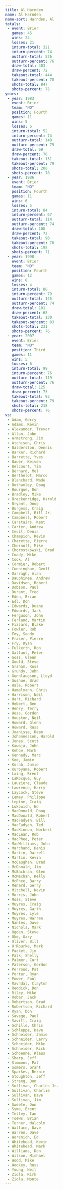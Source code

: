 ```yaml
---
title: Al Harnden
name: Al Harnden
name-sort: Harnden, Al
totals:
 - event: Brier
   games: 45
   wins: 24
   losses: 21
   inturn-total: 321
   inturn-percent: 74
   outturn-total: 526
   outturn-percent: 76
   draw-total: 403
   draw-percent: 72
   takeout-total: 444
   takeout-percent: 78
   shots-total: 847
   shots-percent: 75
years:
 - year: 1983
   event: Brier
   team: "NO"
   position: Fourth
   games: 11
   wins: 5
   losses: 6
   inturn-total: 52
   inturn-percent: 74
   outturn-total: 148
   outturn-percent: 79
   draw-total: 69
   draw-percent: 76
   takeout-total: 131
   takeout-percent: 79
   shots-total: 200
   shots-percent: 78
 - year: 1986
   event: Brier
   team: "NO"
   position: Fourth
   games: 11
   wins: 6
   losses: 5
   inturn-total: 84
   inturn-percent: 67
   outturn-total: 114
   outturn-percent: 74
   draw-total: 108
   draw-percent: 72
   takeout-total: 90
   takeout-percent: 70
   shots-total: 198
   shots-percent: 71
 - year: 1990
   event: Brier
   team: "NO"
   position: Fourth
   games: 12
   wins: 8
   losses: 4
   inturn-total: 86
   inturn-percent: 79
   outturn-total: 145
   outturn-percent: 74
   draw-total: 101
   draw-percent: 68
   takeout-total: 130
   takeout-percent: 83
   shots-total: 231
   shots-percent: 76
 - year: 2007
   event: Brier
   team: "NO"
   position: Third
   games: 11
   wins: 5
   losses: 6
   inturn-total: 99
   inturn-percent: 76
   outturn-total: 119
   outturn-percent: 76
   draw-total: 125
   draw-percent: 73
   takeout-total: 93
   takeout-percent: 79
   shots-total: 218
   shots-percent: 76
vs:
 - Adam, Gerry
 - Adams, Kevin
 - Alexander, Trevor
 - Allan, John
 - Armstrong, Jim
 - Atchison, Chris
 - Balderston, Dennis
 - Barker, Richard
 - Barrette, Yves
 - Bauer, Keiven
 - Belcourt, Tim
 - Bernard, Mel
 - Berthelot, Marco
 - Blanchard, Wade
 - Bothamley, Doug
 - Bourque, Don
 - Bradley, Mike
 - Breckenridge, Harold
 - Bryant, Doug
 - Burgess, Craig
 - Campbell, Bill Jr.
 - Campbell, Robert
 - Carstairs, Kent
 - Carter, Andrew
 - Cecil, Denis
 - Champion, Kevin
 - Charette, Pierre
 - Chernoff, Mike
 - Chorostkowski, Brad
 - Coady, Mike
 - Cook, Al
 - Cormier, Robert
 - Cunningham, Geoff
 - Darragh, Alan
 - Dauphinee, Andrew
 - Davidson, Robert
 - Dobson, Paul
 - Durant, Fred
 - Eden, Brian
 - Edl, Don
 - Edwards, Duane
 - Edwards, Jack
 - Ferguson, John
 - Ferland, Martin
 - Fizzard, Blake
 - Fowler, Rob
 - Foy, Sandy
 - Fraser, Pierre
 - Fry, Ryan
 - Fulkerth, Ron
 - Gallant, Peter
 - Goss, Glenn
 - Gould, Steve
 - Graham, Ross
 - Grundy, John
 - Gunnlaugson, Lloyd
 - Gushue, Brad
 - Hale, Robert
 - Hamelmann, Chris
 - Harrison, Neil
 - Hart, Richard
 - Hebert, Ben
 - Henry, Terry
 - Hess, Gordon
 - Houston, Neil
 - Howard, Glenn
 - Howard, Russ
 - Joanisse, Dean
 - Johannesson, Harold
 - Jones, Scott
 - Kawaja, John
 - Kehoe, Mark
 - Kennedy, Marc
 - Koe, Jamie
 - Korab, Jamie
 - Kuroyama, Robert
 - Laing, Brent
 - LaRocque, Guy
 - Lauziere, Claude
 - Lawrence, Harry
 - Laycock, Steve
 - Lemay, Philippe
 - Lepine, Craig
 - Lukowich, Ed
 - MacDonald, Doug
 - MacDonald, Robert
 - MacFadyen, Bill
 - MacFadyen, Ted
 - MacKinnon, Norbert
 - MacLean, Rob
 - MacPhee, Peter
 - MacWilliams, John
 - Marchand, Denis
 - Martin, Darrell
 - Martin, Kevin
 - McCaughan, Brad
 - McDonald, Jim
 - McEachran, Glen
 - McMechan, Kelly
 - McPhee, Barry
 - Menard, Gerry
 - Mitchell, Kevin
 - Morris, John
 - Moss, Steve
 - Muyres, Craig
 - Muyres, Garth
 - Muyres, Lyle
 - Muyres, Warren
 - Nantes, Dave
 - Nichols, Mark
 - Ogden, Steve
 - Oke, Gary
 - Oliver, Bill
 - O'Rourke, Mark
 - Packet, Jim
 - Palk, Shelly
 - Palmer, Curt
 - Paterson, Gordon
 - Perroud, Pat
 - Porter, Ryan
 - Power, Paul
 - Ravndal, Clayton
 - Reddick, Don
 - Riley, Mike
 - Robar, Jack
 - Robertson, Brad
 - Robertson, Richard
 - Ryan, Don
 - Savage, Paul
 - Savill, Craig
 - Schille, Chris
 - Schleppe, Dave
 - Schneider, Jamie
 - Schneider, Larry
 - Schneider, Mike
 - Schneider, Rick
 - Schoenne, Klaus
 - Sharp, Jeff
 - Simmons, Pat
 - Somers, Grant
 - Sparkes, Bernie
 - Stoughton, Jeff
 - Strang, Don
 - Sullivan, Charles Jr.
 - Sullivan, Charlie
 - Sullivan, Dave
 - Sullivan, Jim
 - Sweete, Don
 - Syme, Brent
 - Tetley, Ian
 - Toews, Brian
 - Turner, Malcolm
 - Wallace, Dave
 - Warren, Dave
 - Werenich, Ed
 - Whitehead, Kevin
 - Whitehead, Mark
 - Williams, Don
 - Wilson, Michael
 - Wood, Mike
 - Wookey, Russ
 - Young, Neil
 - Ziola, Kirk
 - Ziola, Monte
---
```

